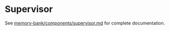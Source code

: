 # Supervisor

See [memory-bank/components/supervisor.md](../../memory-bank/components/supervisor.md) for complete documentation.
